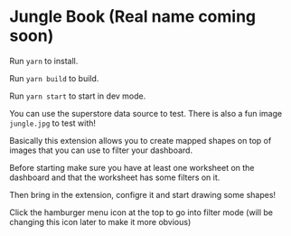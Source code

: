 # Jungle Book (Real name coming soon)

Run `yarn` to install.

Run `yarn build` to build.

Run `yarn start` to start in dev mode.

You can use the superstore data source to test. There is also a fun image `jungle.jpg` to test with!

Basically this extension allows you to create mapped shapes on top of images that you can use to filter your dashboard.

Before starting make sure you have at least one worksheet on the dashboard and that the worksheet has some filters on it.

Then bring in the extension, configre it and start drawing some shapes!

Click the hamburger menu icon at the top to go into filter mode (will be changing this icon later to make it more obvious)

